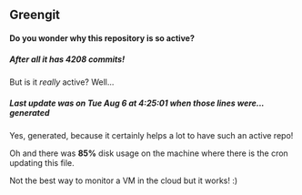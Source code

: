 ## Greengit

#### Do you wonder why this repository is so active?

##### After all it has 4208 commits!

But is it *really* active? Well...

##### Last update was on Tue Aug 6 at 4:25:01 when those lines were... generated

Yes, generated, because it certainly helps a lot to have such an active repo!

Oh and there was **85%** disk usage on the machine
where there is the cron updating this file.

Not the best way to monitor a VM in the cloud but it works! :)
